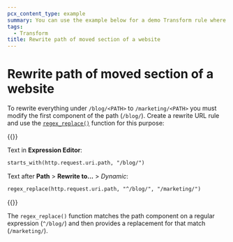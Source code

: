 ```yaml
---
pcx_content_type: example
summary: You can use the example below for a demo Transform rule where everything under `/blog/<PATH>` is rewritten to `/marketing/<PATH>`.
tags:
  - Transform
title: Rewrite path of moved section of a website
---
```


# Rewrite path of moved section of a website

To rewrite everything under `/blog/<PATH>` to `/marketing/<PATH>` you must modify the first component of the path (`/blog/`). Create a rewrite URL rule and use the [`regex_replace()`](/ruleset-engine/rules-language/functions/#function-regex_replace) function for this purpose:

{{<example>}}

Text in **Expression Editor**:

```txt
starts_with(http.request.uri.path, "/blog/")
```

Text after **Path** > **Rewrite to...** > _Dynamic_:

```txt
regex_replace(http.request.uri.path, "^/blog/", "/marketing/")
```

{{</example>}}

The `regex_replace()` function matches the path component on a regular expression (`^/blog/`) and then provides a replacement for that match (`/marketing/`).